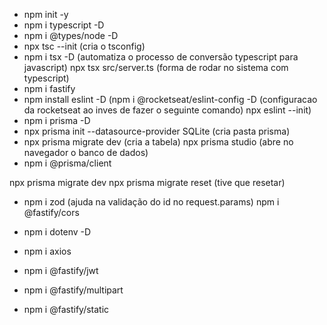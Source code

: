 * npm init -y
* npm i typescript -D
* npm i @types/node -D
* npx tsc --init (cria o tsconfig)
* npm i tsx -D (automatiza o processo de conversão typescript para javascript)
npx tsx src/server.ts (forma de rodar no sistema com typescript)
* npm i fastify
* npm install eslint -D  (npm i @rocketseat/eslint-config -D (configuracao da rocketseat ao inves de fazer o seguinte comando)  npx eslint --init)
* npm i prisma -D 
* npx prisma init --datasource-provider SQLite (cria pasta prisma)
* npx prisma migrate dev (cria a tabela)
npx prisma studio (abre no navegador o banco de dados)
* npm i @prisma/client

npx prisma migrate dev
npx prisma migrate reset (tive que resetar)

* npm i zod (ajuda na validação do id no request.params)
npm i @fastify/cors

* npm i dotenv -D 
* npm i axios
* npm i @fastify/jwt  
* npm i @fastify/multipart 
* npm i @fastify/static 